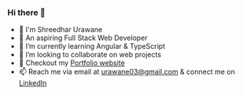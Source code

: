 ### Hi there 👋

<!--
**Shreedhar03/Shreedhar03** is a ✨ _special_ ✨ repository because its `README.md` (this file) appears on your GitHub profile.

Here are some ideas to get you started:
-->
- 👋 I'm Shreedhar Urawane
- 🔭 An aspiring Full Stack Web Developer
- 🌱 I’m currently learning Angular & TypeScript
- 👯 I’m looking to collaborate on web projects
- 🚀 Checkout my [Portfolio website](https://shreedhar-bio.web.app/)
- 📫 Reach me via email at urawane03@gmail.com & connect me on [LinkedIn](https://www.linkedin.com/in/shreedhar-urawane03/)

